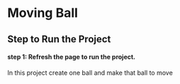 # Moving Ball

## Step to Run the Project

#### step 1: Refresh the page to run the project.

In this project create one ball and make that ball to move
